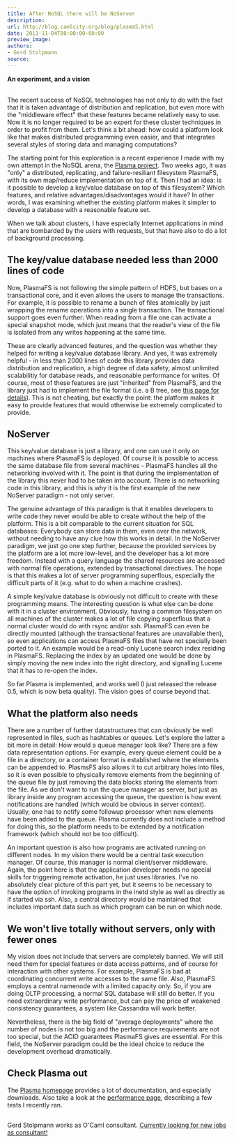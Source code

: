 ```yaml
---
title: After NoSQL there will be NoServer
description:
url: http://blog.camlcity.org/blog/plasma5.html
date: 2011-11-04T00:00:00-00:00
preview_image:
authors:
- Gerd Stolpmann
source:
---
```




<div>
  <b>An experiment, and a vision</b><br/>&nbsp;
</div>

<div>
  
<p>
The recent success of NoSQL technologies has not only to do with the
fact that it is taken advantage of distribution and replication, but
even more with the &quot;middleware effect&quot; that these features became
relatively easy to use.  Now it is no longer required to be an expert
for these cluster techniques in order to profit from them. Let's think
a bit ahead: how could a platform look like that makes distributed
programming even easier, and that integrates several styles of storing
data and managing computations?

<cc-field name="maintext">
<p>
The starting point for this exploration is a recent experience I made
with my own attempt in the NoSQL arena,
the <a href="http://plasma.camlcity.org">Plasma project</a>. Two weeks
ago, it was &quot;only&quot; a distributed, replicating, and failure-resiliant
filesystem PlasmaFS, with its own map/reduce implementation on top of
it. Then I had an idea: is it possible to develop a key/value database
on top of this filesystem? Which features, and relative
advantages/disadvantages would it have? In other words, I was
examining whether the existing platform makes it simpler to develop
a database with a reasonable feature set.

</p><p>
When we talk about clusters, I have especially Internet applications
in mind that are bombarded by the users with requests, but that have
also to do a lot of background processing.


</p><h2>The key/value database needed less than 2000 lines of code</h2>

<p>
Now, PlasmaFS is not following the simple pattern of HDFS, but bases
on a transactional core, and it even allows the users to manage the
transactions. For example, it is possible to rename a bunch of files
atomically by just wrapping the rename operations into a single
transaction.  The transactional support goes even further: When
reading from a file one can activate a special snapshot mode, which
just means that the reader's view of the file is isolated from any
writes happening at the same time.

</p><p>
These are clearly advanced features, and the question was whether they
helped for writing a key/value database library. And yes, it was
extremely helpful - in less than 2000 lines of code this library
provides data distribution and replication, a high degree of data
safety, almost unlimited scalabilitiy for database reads, and
reasonable performance for writes. Of course, most of these features
are just &quot;inherited&quot; from PlasmaFS, and the library just had to
implement the file format (i.e. a B tree,
see <a href="http://projects.camlcity.org/projects/dl/plasma-0.5/doc/html/Plasmakv_intro.html">
this page for details</a>). This is not cheating, but exactly the
point: the platform makes it easy to provide features that would
otherwise be extremely complicated to provide.

</p><h2>NoServer</h2>

<p>
This key/value database is just a library, and one can use it only
on machines where PlasmaFS is deployed. Of course it is possible to
access the same database file from several machines - PlasmaFS handles
all the networking involved with it. The point is that during the
implementation of the library this never had to be taken into account.
There is no networking code in this library, and this is why it is
the first example of the new NoServer paradigm - not only server.

</p><p>
The genuine advantage of this paradigm is that it enables developers
to write code they never would be able to create without the help of
the platform. This is a bit comparable to the current situation for
SQL databases: Everybody can store data in them, even over the
network, without needing to have any clue how this works in detail.
In the NoServer paradigm, we just go one step further, because the
provided services by the platform are a lot more low-level, and the
developer has a lot more freedom. Instead with a query language
the shared resources are accessed with normal file operations,
extended by transactional directives. The hope is that this makes
a lot of server programming superflous, especially the difficult
parts of it (e.g. what to do when a machine crashes).

</p><p>
A simple key/value database is obviously not difficult to create with
these programming means. The interesting question is what else can be
done with it in a cluster environment. Obviously, having a common
filesystem on all machines of the cluster makes a lot of file copying
superflous that a normal cluster would do with rsync and/or
ssh. PlasmaFS can even be directly mounted (although the transactional
features are unavailable then), so even applications can access
PlasmaFS files that have not specially been ported to it.  An example
would be a read-only Lucene search index residing in PlasmaFS.
Replacing the index by an updated one would be done by simply moving
the new index into the right directory, and signalling Lucene that it
has to re-open the index.

</p><p>
So far Plasma is implemented, and works well (I just released the
release 0.5, which is now beta quality). The vision goes of course
beyond that.

</p><h2>What the platform also needs</h2>

<p>
There are a number of further datastructures that can obviously be
well represented in files, such as hashtables or queues. Let's explore
the latter a bit more in detail: How would a queue manager look like?
There are a few data representation options. For example, every queue
element could be a file in a directory, or a container format is
established where the elements can be appended to. PlasmsFS also
allows it to cut arbitrary holes into files, so it is even possible to
physically remove elements from the beginning of the queue file by
just removing the data blocks storing the elements from the file.  As
we don't want to run the queue manager as server, but just as library
inside any program accessing the queue, the question is how event
notifications are handled (which would be obvious in server context).
Usually, one has to notify some followup processor when new elements
have been added to the queue. Plasma currently does not include a
method for doing this, so the platform needs to be extended by a
notification framework (which should not be too difficult).

</p><p>
An important question is also how programs are activated running on
different nodes. In my vision there would be a central task execution
manager. Of course, this manager is normal client/server middleware.
Again, the point here is that the application developer needs no 
special skills for triggering remote activation, he just uses
libraries. I've no absolutely clear picture of this part yet, but
it seems to be necessary to have the option of invoking programs
in the inetd style as well as directly as if started via ssh.
Also, a central directory would be maintained that includes
important data such as which program can be run on which node.

</p><h2>We won't live totally without servers, only with fewer ones</h2>

<p>
My vision does not include that servers are completely banned. We will
still need them for special features or data access patterns, and of
course for interaction with other systems.  For example, PlasmaFS is
bad at coordinating concurrent write accesses to the same file. Also,
PlasmaFS employs a central namenode with a limited capacity only. So,
if you are doing OLTP processing, a normal SQL database will still do
better. If you need extraordinary write performance, but can pay the
price of weakened consistency guarantees, a system like Cassandra will
work better.

</p><p>
Nevertheless, there is the big field of &quot;average deployments&quot; where
the number of nodes is not too big and the performance requirements
are not too special, but the ACID guarantees PlasmaFS gives are
essential. For this field, the NoServer paradigm could be the ideal
choice to reduce the development overhead dramatically.

</p><h2>Check Plasma out</h2>

The <a href="http://plasma.camlcity.org">Plasma homepage</a> provides
a lot of documentation, and especially downloads. Also take a look at
the <a href="http://plasma.camlcity.org/plasma/perf.html">performance
page</a>, describing a few tests I recently ran.

<img src="http://blog.camlcity.org/files/img/blog/plasma5_bug.gif" width="1" height="1"/>



</cc-field>
</p>
</div>

<div>
  
</div>

<div>
  Gerd Stolpmann works as O'Caml consultant.
<a href="http://blog.camlcity.org/blog/search1.html">Currently looking for new jobs as consultant!</a>

</div>

<div>
  
</div>


          
